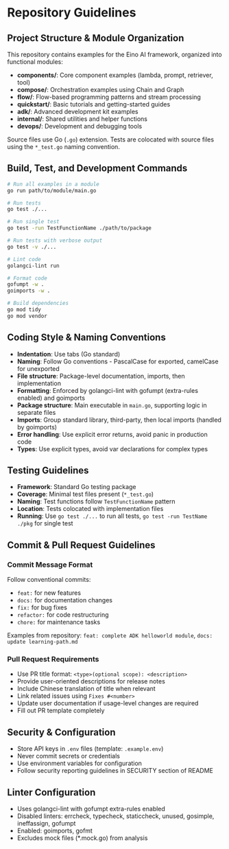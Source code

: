# Repository Guidelines

## Project Structure & Module Organization

This repository contains examples for the Eino AI framework, organized into functional modules:

- **components/**: Core component examples (lambda, prompt, retriever, tool)
- **compose/**: Orchestration examples using Chain and Graph
- **flow/**: Flow-based programming patterns and stream processing
- **quickstart/**: Basic tutorials and getting-started guides
- **adk/**: Advanced development kit examples
- **internal/**: Shared utilities and helper functions
- **devops/**: Development and debugging tools

Source files use Go (`.go`) extension. Tests are colocated with source files using the `*_test.go` naming convention.

## Build, Test, and Development Commands

```bash
# Run all examples in a module
go run path/to/module/main.go

# Run tests
go test ./...

# Run single test
go test -run TestFunctionName ./path/to/package

# Run tests with verbose output
go test -v ./...

# Lint code
golangci-lint run

# Format code
gofumpt -w .
goimports -w .

# Build dependencies
go mod tidy
go mod vendor
```

## Coding Style & Naming Conventions

- **Indentation**: Use tabs (Go standard)
- **Naming**: Follow Go conventions - PascalCase for exported, camelCase for unexported
- **File structure**: Package-level documentation, imports, then implementation
- **Formatting**: Enforced by golangci-lint with gofumpt (extra-rules enabled) and goimports
- **Package structure**: Main executable in `main.go`, supporting logic in separate files
- **Imports**: Group standard library, third-party, then local imports (handled by goimports)
- **Error handling**: Use explicit error returns, avoid panic in production code
- **Types**: Use explicit types, avoid var declarations for complex types

## Testing Guidelines

- **Framework**: Standard Go testing package
- **Coverage**: Minimal test files present (`*_test.go`)
- **Naming**: Test functions follow `TestFunctionName` pattern
- **Location**: Tests colocated with implementation files
- **Running**: Use `go test ./...` to run all tests, `go test -run TestName ./pkg` for single test

## Commit & Pull Request Guidelines

### Commit Message Format
Follow conventional commits:
- `feat:` for new features
- `docs:` for documentation changes  
- `fix:` for bug fixes
- `refactor:` for code restructuring
- `chore:` for maintenance tasks

Examples from repository: `feat: complete ADK helloworld module`, `docs: update learning-path.md`

### Pull Request Requirements
- Use PR title format: `<type>(optional scope): <description>`
- Provide user-oriented descriptions for release notes
- Include Chinese translation of title when relevant
- Link related issues using `Fixes #<number>`
- Update user documentation if usage-level changes are required
- Fill out PR template completely

## Security & Configuration

- Store API keys in `.env` files (template: `.example.env`)
- Never commit secrets or credentials
- Use environment variables for configuration
- Follow security reporting guidelines in SECURITY section of README

## Linter Configuration
- Uses golangci-lint with gofumpt extra-rules enabled
- Disabled linters: errcheck, typecheck, staticcheck, unused, gosimple, ineffassign, gofumpt
- Enabled: goimports, gofmt
- Excludes mock files (*.mock.go) from analysis
